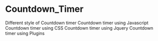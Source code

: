 # Countdown_Timer
Different style of Countdown timer
Countdown timer using Javascript
Countdown timer using CSS
Countdown timer using Jquery
Countdown timer using Plugins
